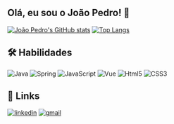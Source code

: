 ## Olá, eu sou o João Pedro! 👋

[![João Pedro's GitHub stats](https://github-readme-stats.vercel.app/api?username=Jotape-M&show_icons=true&hide=contribs,issues&theme=dark)](https://github.com/anuraghazra/github-readme-stats)
[![Top Langs](https://github-readme-stats.vercel.app/api/top-langs/?username=Jotape-M&layout=compact&theme=dark)](https://github.com/anuraghazra/github-readme-stats)

## 🛠 Habilidades

<div style="display: inline_block">
    <img align="center"  alt="Java" src="https://img.shields.io/badge/Java-ED8B00?style=for-the-badge&logo=java&logoColor=white"/>
    <img align="center"  alt="Spring" src="https://img.shields.io/badge/Spring-6DB33F?style=for-the-badge&logo=spring&logoColor=white"/>
    <img align="center"  alt="JavaScript" src="https://img.shields.io/badge/JavaScript-323330?style=for-the-badge&logo=javascript&logoColor=F7DF1E"/>
    <img align="center"  alt="Vue" src="https://img.shields.io/badge/Vue.js-35495E?style=for-the-badge&logo=vue.js&logoColor=4FC08D"/>
    <img align="center"  alt="Html5" src="https://img.shields.io/badge/HTML5-E34F26?style=for-the-badge&logo=html5&logoColor=white"/>
    <img align="center"  alt="CSS3" src="https://img.shields.io/badge/CSS3-1572B6?style=for-the-badge&logo=css3&logoColor=white"/>
</div>

## 🔗 Links

[![linkedin](https://img.shields.io/badge/linkedin-0A66C2?style=for-the-badge&logo=linkedin&logoColor=white)](https://www.linkedin.com/in/joão-pedro-moreira-a202a4211/)
[![gmail](https://img.shields.io/badge/Gmail-D14836?style=for-the-badge&logo=gmail&logoColor=white)](joaopedro.m2507@gmail.com)
